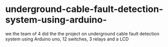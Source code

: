 # underground-cable-fault-detection-system-using-arduino-
we the team of 4 did the the project on underground cable fault detection system using Arduino uno, 12 switches, 3 relays and a LCD 
